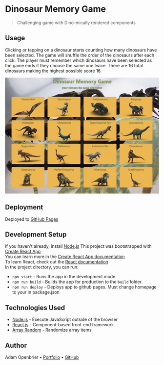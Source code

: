 # Dinosaur Memory Game
> Challenging game with Dino-mically rendered components

## Usage

Clicking or tapping on a dinosaur starts counting how many dinosaurs have been selected. The game will shuffle the order of the dinosaurs after each click. The player must remember which dinosaurs have been selected as the game ends if they choose the same one twice. There are 16 total dinosaurs making the highest possible score 16.  

![Dinosour Game screenshot with grid of 16 different dinosaurs](./public/assets/images/th-dinosaur.jpg)

## Deployment
Deployed to [GitHub Pages](https://www.adamopenbrier.com/react-memory-game/)

## Development Setup
If you haven't already, install [Node.js](https://nodejs.org/en/download/)
This project was bootstrapped with [Create React App](https://github.com/facebook/create-react-app)  
You can learn more in the [Create React App documentation](https://facebook.github.io/create-react-app/docs/getting-started)  
To learn React, check out the [React documentation](https://reactjs.org/)  
In the project directory, you can run:  
* `npm start` - Runs the app in the development mode.  
* `npm run build` - Builds the app for production to the `build` folder.  
* `npm run deploy` - Deploys app to github pages. Must change homepage to your in package.json

## Technologies Used
- [Node.js](https://nodejs.org) - Execute JavaScript outside of the browser
- [React.js](https://reactjs.org/) - Component-based front-end framework
- [Array Random](https://www.npmjs.com/package/array-random) - Randomize array items


## Author
Adam Openbrier
 &bull; [Portfolio](https://www.adamopenbrier.com)
 &bull; [GitHub](https://github.com/aOpenbrier)  
